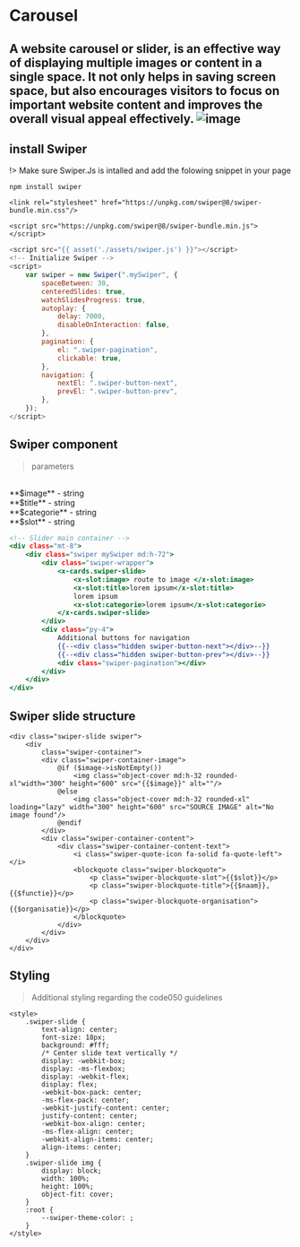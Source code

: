 # Carousel
A website carousel or slider, is an effective way of displaying multiple images or content in a single space. It not only helps in saving screen space, but also encourages visitors to focus on important website content and improves the overall visual appeal effectively.
![image](./../../_media/examples/swiper/swiper.gif)
---
## install Swiper
!> Make sure Swiper.Js is intalled and add the folowing snippet in your page

```npm
npm install swiper
```

```cdn
<link rel="stylesheet" href="https://unpkg.com/swiper@8/swiper-bundle.min.css"/>

<script src="https://unpkg.com/swiper@8/swiper-bundle.min.js"></script>
```

```.js
<script src="{{ asset('./assets/swiper.js') }}"></script>
<!-- Initialize Swiper -->
<script>
    var swiper = new Swiper(".mySwiper", {
        spaceBetween: 30,
        centeredSlides: true,
        watchSlidesProgress: true,
        autoplay: {
            delay: 7000,
            disableOnInteraction: false,
        },
        pagination: {
            el: ".swiper-pagination",
            clickable: true,
        },
        navigation: {
            nextEl: ".swiper-button-next",
            prevEl: ".swiper-button-prev",
        },
    });
</script>
```

## Swiper component
> parameters
<br>
**$image** - string
<br>
**$title** - string
<br>
**$categorie** - string
<br>
**$slot** - string

```.html
<!-- Slider main container -->
<div class="mt-8">
    <div class="swiper mySwiper md:h-72">
        <div class="swiper-wrapper">
            <x-cards.swiper-slide>
                <x-slot:image> route to image </x-slot:image>
                <x-slot:title>lorem ipsum</x-slot:title>
                lorem ipsum
                <x-slot:categorie>lorem ipsum</x-slot:categorie>
            </x-cards.swiper-slide>
        </div>
        <div class="py-4">
            Additional buttons for navigation
            {{--<div class="hidden swiper-button-next"></div>--}}
            {{--<div class="hidden swiper-button-prev"></div>--}}
            <div class="swiper-pagination"></div>
        </div>
    </div>
</div>
```
## Swiper slide structure
```blade
<div class="swiper-slide swiper">
    <div
        class="swiper-container">
        <div class="swiper-container-image">
            @if ($image->isNotEmpty())
                <img class="object-cover md:h-32 rounded-xl"width="300" height="600" src="{{$image}}" alt=""/>
            @else
                <img class="object-cover md:h-32 rounded-xl" loading="lazy" width="300" height="600" src="SOURCE IMAGE" alt="No image found"/>
            @endif
        </div>
        <div class="swiper-container-content">
            <div class="swiper-container-content-text">
                <i class="swiper-quote-icon fa-solid fa-quote-left"></i>
                <blockquote class="swiper-blockquote">
                    <p class="swiper-blockquote-slot">{{$slot}}</p>
                    <p class="swiper-blockquote-title">{{$naam}}, {{$functie}}</p>
                    <p class="swiper-blockquote-organisation">{{$organisatie}}</p>
                </blockquote>
            </div>
        </div>
    </div>
</div>
```
## Styling
> Additional styling regarding the code050 guidelines

```style
<style>
    .swiper-slide {
        text-align: center;
        font-size: 18px;
        background: #fff;
        /* Center slide text vertically */
        display: -webkit-box;
        display: -ms-flexbox;
        display: -webkit-flex;
        display: flex;
        -webkit-box-pack: center;
        -ms-flex-pack: center;
        -webkit-justify-content: center;
        justify-content: center;
        -webkit-box-align: center;
        -ms-flex-align: center;
        -webkit-align-items: center;
        align-items: center;
    }
    .swiper-slide img {
        display: block;
        width: 100%;
        height: 100%;
        object-fit: cover;
    }
    :root {
        --swiper-theme-color: ;
    }
</style>
```

